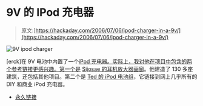 # 9V 的 IPod 充电器

> 原文:[https://hackaday.com/2006/07/06/ipod-charger-in-a-9v/](https://hackaday.com/2006/07/06/ipod-charger-in-a-9v/)

![9V ipod charger](../Images/04e15c531582ed041e4e7d63bde80a8d.png)

[erck]在 9V 电池中内置了一个[iPod 充电器。实际上，我对他在项目中包含的两个参考链接更感兴趣。第一个是](http://www.instructables.com/id/EHDLVZ3GHKEP4HD4LH/?ALLSTEPS) [Sijosae 的耳机放大器画廊](http://www.headphoneamp.co.kr/ftp/sijosae/Gallery/)。他建造了 130 多座建筑，还包括其他项目。第二个是 [Ted 的 iPod 电池组](http://home.speedfactory.net/tcashin/ipodbattery.htm)，它链接到网上几乎所有的 DIY 和商业 iPod 充电器。

*   [永久链接](http://www.instructables.com/id/EHDLVZ3GHKEP4HD4LH/?ALLSTEPS)